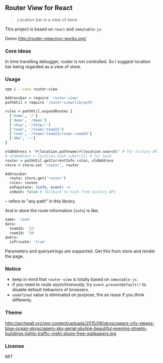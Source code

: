 
Router View for React
----

> Location bar is a view of store

This project is based on `react` and `immutable-js`.

Demo http://router-view.mvc-works.org/

### Core ideas

In time travelling debugger, router is not controlled.
So I suggest location bar being regarded as a view of store.

### Usage

```bash
npm i --save router-view
```

```coffee
Addressbar = require 'router-view'
pathUtil = require 'router-view/lib/path'

rules = pathUtil.expandRoutes [
  ['home', '/']
  ['demo', '/demo']
  ['skip', '/skip/~']
  ['team', '/team/:teamId']
  ['room', '/team/:teamId/room/:roomId']
  ['404', '~']
]

oldAddress = "#{location.pathname}#{location.search}" # for history API
# oldAddress = location.hash.substr(1) # for hash
router = pathUtil.getCurrentInfo rules, oldAddress
store = store.set 'router', router

Addressbar
  route: store.get('router')
  rules: routes
  onPopstate: (info, event) ->
  inHash: false # fallback to hash from history API
```

`~` refers to "any path" in this library.

And in store the route information (`info`) is like:

```coffee
name: 'room'
data:
  teamId: '12'
  roomId: '34'
query:
  isPrivate: 'true'
```

Parameters and querystrings are supported. Get this from store and render the page.

### Notice

* keep in mind that `router-view` is totally based on `immutable-js`.
* if you need to route asynchronously, try `event.preventDefault()` to disable default hebaviors of browsers.
* `undefined` value is eliminated on purpose, fire an issue if you think differenly.

### Theme

http://archwall.xyz/wp-content/uploads/2015/09/skyscrapers-city-sleeps-blue-ocean-skyscrapers-sky-aerial-skyline-beautiful-evening-streets-buildings-lights-traffic-night-shore-free-wallpapers.jpg

### License

MIT
